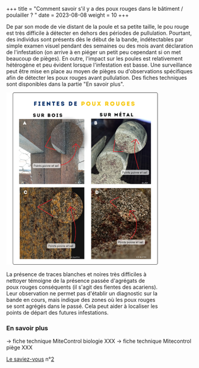 +++
title = "Comment savoir s'il y a des poux rouges dans le bâtiment / poulailler ? "
date = 2023-08-08
weight = 10
+++


De par son mode de vie distant de la poule et sa petite taille, le pou rouge est très difficile à détecter en dehors des périodes de pullulation. Pourtant, des individus sont présents dès le début de la bande, indétectables par simple examen visuel pendant des semaines ou des mois avant déclaration de l'infestation (on arrive à en piéger un petit peu cependant si on met beaucoup de pièges). En outre, l'impact sur les poules est relativement hétérogène et peu évident lorsque l'infestation est basse. 
Une surveillance peut être mise en place au moyen de pièges ou d'observations spécifiques afin de détecter les poux rouges avant pullulation. Des fiches techniques sont disponibles dans la partie "En savoir plus". 


<div class="img_largeur_max" style="width:80%">


![Fientes de poux rouges sur divers supports](/img/photos_fientes.webp)

La présence de traces blanches et noires très difficiles à nettoyer témoigne de la présence passée d'agrégats de poux rouges conséquents (il s'agit des fientes des acariens). Leur observation ne permet pas d'établir un diagnostic sur la bande en cours, mais indique des zones où les poux rouges se sont agrégés dans le passé. Cela peut aider à localiser les points de départ des futures infestations.

</div>

### En savoir plus

-> fiche technique MiteControl biologie XXX
-> fiche technique Mitecontrol piège XXX

[Le saviez-vous](https://pourougepoule.fr/connaissance) n°[2](https://pourougepoule.fr/connaissance#slide_idr-2)
